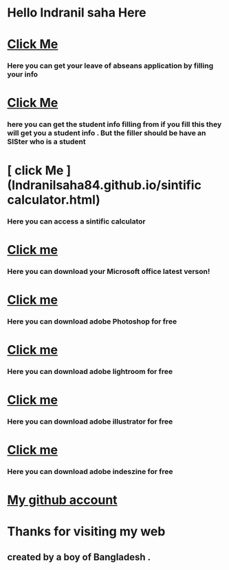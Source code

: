 # Hello Indranil saha Here 
# [ Click Me ](https://indranilsaha84.github.io/application) 
### Here you can get your leave of abseans application by filling your info
# [ Click Me ](https://indranilsaha84.github.io/sealf%201)
### here you can get the student info filling from if you fill this they will get you a student info . But the filler should be have an SISter who is a student
# [ click Me ](Indranilsaha84.github.io/sintific calculator.html)
### Here you can access a sintific calculator 
# [ Click me ](https://config.office.com/deploymentsettings)
### Here you can download your Microsoft office latest verson!
# [ Click me ](https://softzar.com/adobe-photoshop-cc-2022-free-download/)
### Here you can download adobe Photoshop for free
# [ Click me ](https://softzar.com/adobe-lightroom-classic-2022/)
### Here you can download adobe lightroom for free
# [ Click me ](https://softzar.com/adobe-illustrator-cc-2022/)
### Here you can download adobe illustrator for free
# [ Click me ](https://softzar.com/adobe-indesign-2022-free-download/)
### Here you can download adobe indeszine for free
# [ My github account ](https://github.com/Indranilsaha84)
# Thanks for visiting my web
## created by a boy of Bangladesh .
